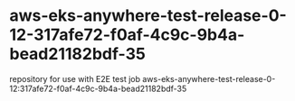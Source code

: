 # aws-eks-anywhere-test-release-0-12-317afe72-f0af-4c9c-9b4a-bead21182bdf-35
repository for use with E2E test job aws-eks-anywhere-test-release-0-12:317afe72-f0af-4c9c-9b4a-bead21182bdf-35
